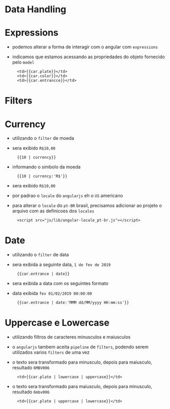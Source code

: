 # Data Handling   

# Expressions

* podemos alterar a forma de interagir com o angular com `expressions`
* indicamos que estamos acessando as propriedades do objeto fornecido pelo `model`


        <td>{{car.plate}}</td>
        <td>{{car.color}}</td>
        <td>{{car.entrancce}}</td>

# Filters

# Currency

* utilizando o ``filter`` de moeda
* sera exibido `R$10,00`


        {{10 | currency}}

* informando o simbolo da moeda


        {{10 | currency:'R$'}}

* sera exibido `R$10,00`

* por padrao o `locale` do `angularjs` eh o `US` americano
* para alterar o `locale` do `pt-BR` brasil, precisamos adicionar ao projeto o arquivo com as definicoes dos `locales`


        <script src="js/lib/angular-locale_pt-br.js"></script>

# Date

* utilizando o `filter` de data
* sera exibida a seguinte data, `1 de fev de 2019`


        {{car.entrance | date}}

* sera exibida a data com os seguintes formato
* data exibida `fev 01/02/2019 00:00:00`


        {{car.entrance | date:'MMM dd/MM/yyyy HH:mm:ss'}}

# Uppercase e Lowercase

* utilizando filtros de caracteres minusculos e maiusculos
* o `angularjs` tambem aceita `pipeline` de `filters`, podendo serem utilizados varios `filters` de uma vez
* o texto sera transformado para minusculo, depois para maiusculo, resultado `6MBV006`


        <td>{{car.plate | lowercase | uppercase}}</td>

* o texto sera transformado para maiusculo, depois para minusculo, resultado `6mbv006`


        <td>{{car.plate | uppercase | lowercase}}</td>